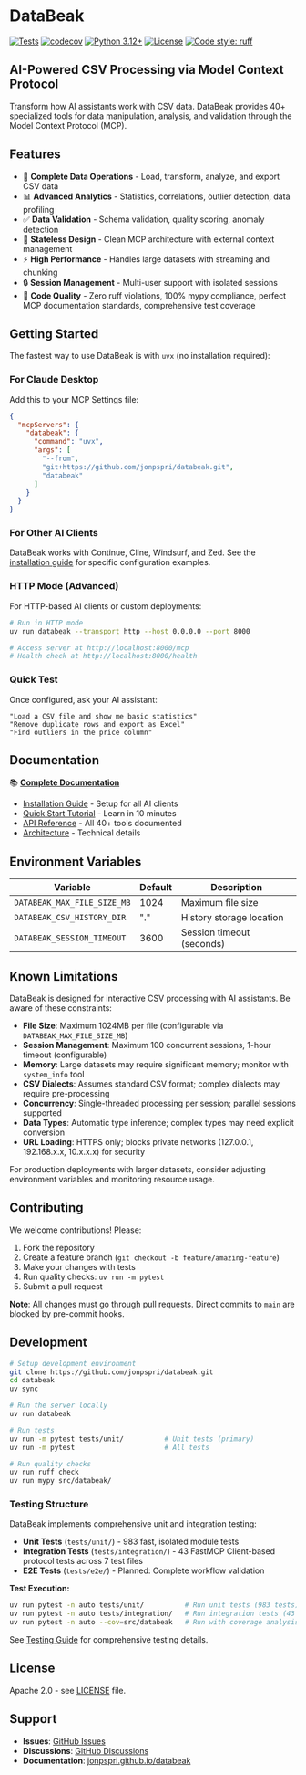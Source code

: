 # DataBeak

[![Tests](https://github.com/jonpspri/databeak/actions/workflows/test.yml/badge.svg)](https://github.com/jonpspri/databeak/actions/workflows/test.yml)
[![codecov](https://codecov.io/gh/jonpspri/databeak/branch/main/graph/badge.svg)](https://codecov.io/gh/jonpspri/databeak)
[![Python 3.12+](https://img.shields.io/badge/python-3.12+-blue.svg)](https://www.python.org/downloads/)
[![License](https://img.shields.io/badge/License-Apache%202.0-blue.svg)](https://opensource.org/licenses/Apache-2.0)
[![Code style: ruff](https://img.shields.io/badge/code%20style-ruff-000000.svg)](https://github.com/astral-sh/ruff)

## AI-Powered CSV Processing via Model Context Protocol

Transform how AI assistants work with CSV data. DataBeak provides 40+
specialized tools for data manipulation, analysis, and validation through the
Model Context Protocol (MCP).

## Features

- 🔄 **Complete Data Operations** - Load, transform, analyze, and export CSV data
- 📊 **Advanced Analytics** - Statistics, correlations, outlier detection, data
  profiling
- ✅ **Data Validation** - Schema validation, quality scoring, anomaly detection
- 🎯 **Stateless Design** - Clean MCP architecture with external context
  management
- ⚡ **High Performance** - Handles large datasets with streaming and chunking
- 🔒 **Session Management** - Multi-user support with isolated sessions
- 🌟 **Code Quality** - Zero ruff violations, 100% mypy compliance, perfect MCP
  documentation standards, comprehensive test coverage

## Getting Started

The fastest way to use DataBeak is with `uvx` (no installation required):

### For Claude Desktop

Add this to your MCP Settings file:

```json
{
  "mcpServers": {
    "databeak": {
      "command": "uvx",
      "args": [
        "--from",
        "git+https://github.com/jonpspri/databeak.git",
        "databeak"
      ]
    }
  }
}
```

### For Other AI Clients

DataBeak works with Continue, Cline, Windsurf, and Zed. See the
[installation guide](https://jonpspri.github.io/databeak/installation) for
specific configuration examples.

### HTTP Mode (Advanced)

For HTTP-based AI clients or custom deployments:

```bash
# Run in HTTP mode
uv run databeak --transport http --host 0.0.0.0 --port 8000

# Access server at http://localhost:8000/mcp
# Health check at http://localhost:8000/health
```

### Quick Test

Once configured, ask your AI assistant:

```text
"Load a CSV file and show me basic statistics"
"Remove duplicate rows and export as Excel"
"Find outliers in the price column"
```

## Documentation

📚 **[Complete Documentation](https://jonpspri.github.io/databeak/)**

- [Installation Guide](https://jonpspri.github.io/databeak/installation) - Setup
  for all AI clients
- [Quick Start Tutorial](https://jonpspri.github.io/databeak/tutorials/quickstart)
  \- Learn in 10 minutes
- [API Reference](https://jonpspri.github.io/databeak/api/overview) - All 40+
  tools documented
- [Architecture](https://jonpspri.github.io/databeak/architecture) - Technical
  details

## Environment Variables

| Variable                    | Default | Description               |
| --------------------------- | ------- | ------------------------- |
| `DATABEAK_MAX_FILE_SIZE_MB` | 1024    | Maximum file size         |
| `DATABEAK_CSV_HISTORY_DIR`  | "."     | History storage location  |
| `DATABEAK_SESSION_TIMEOUT`  | 3600    | Session timeout (seconds) |

## Known Limitations

DataBeak is designed for interactive CSV processing with AI assistants. Be aware
of these constraints:

- **File Size**: Maximum 1024MB per file (configurable via
  `DATABEAK_MAX_FILE_SIZE_MB`)
- **Session Management**: Maximum 100 concurrent sessions, 1-hour timeout
  (configurable)
- **Memory**: Large datasets may require significant memory; monitor with
  `system_info` tool
- **CSV Dialects**: Assumes standard CSV format; complex dialects may require
  pre-processing
- **Concurrency**: Single-threaded processing per session; parallel sessions
  supported
- **Data Types**: Automatic type inference; complex types may need explicit
  conversion
- **URL Loading**: HTTPS only; blocks private networks (127.0.0.1, 192.168.x.x,
  10.x.x.x) for security

For production deployments with larger datasets, consider adjusting environment
variables and monitoring resource usage.

## Contributing

We welcome contributions! Please:

1. Fork the repository
1. Create a feature branch (`git checkout -b feature/amazing-feature`)
1. Make your changes with tests
1. Run quality checks: `uv run -m pytest`
1. Submit a pull request

**Note**: All changes must go through pull requests. Direct commits to `main`
are blocked by pre-commit hooks.

## Development

```bash
# Setup development environment
git clone https://github.com/jonpspri/databeak.git
cd databeak
uv sync

# Run the server locally
uv run databeak

# Run tests
uv run -m pytest tests/unit/          # Unit tests (primary)
uv run -m pytest                      # All tests

# Run quality checks
uv run ruff check
uv run mypy src/databeak/
```

### Testing Structure

DataBeak implements comprehensive unit and integration testing:

- **Unit Tests** (`tests/unit/`) - 983 fast, isolated module tests
- **Integration Tests** (`tests/integration/`) - 43 FastMCP Client-based
  protocol tests across 7 test files
- **E2E Tests** (`tests/e2e/`) - Planned: Complete workflow validation

**Test Execution:**

```bash
uv run pytest -n auto tests/unit/          # Run unit tests (983 tests)
uv run pytest -n auto tests/integration/   # Run integration tests (43 tests)
uv run pytest -n auto --cov=src/databeak   # Run with coverage analysis
```

See [Testing Guide](tests/README.md) for comprehensive testing details.

## License

Apache 2.0 - see [LICENSE](LICENSE) file.

## Support

- **Issues**: [GitHub Issues](https://github.com/jonpspri/databeak/issues)
- **Discussions**:
  [GitHub Discussions](https://github.com/jonpspri/databeak/discussions)
- **Documentation**:
  [jonpspri.github.io/databeak](https://jonpspri.github.io/databeak/)
